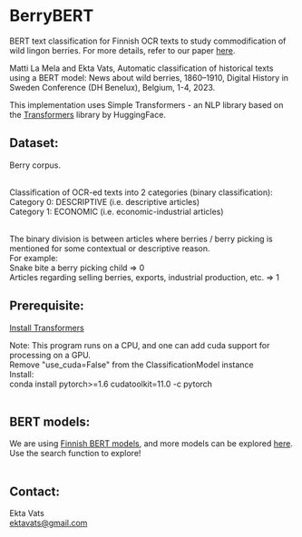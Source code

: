 # BerryBERT
BERT text classification for Finnish OCR texts to study commodification of wild lingon berries. For more details, refer to our paper [here](https://2023.dhbenelux.org/wp-content/uploads/2023/05/DHB2023_paper_847-1.pdf).

Matti La Mela and Ekta Vats, Automatic classification of historical texts using a BERT model: News about wild berries, 1860–1910, Digital History in Sweden Conference (DH Benelux), Belgium, 1-4, 2023.

This implementation uses Simple Transformers - an NLP library based on the [Transformers](https://huggingface.co/docs/transformers/index) library by HuggingFace. <br>

## Dataset: <br>
Berry corpus. <br> <br>

Classification of OCR-ed texts into 2 categories (binary classification): <br>
Category 0: DESCRIPTIVE (i.e. descriptive articles) <br>
Category 1: ECONOMIC (i.e. economic-industrial articles) <br> <br>

The binary division is between articles where berries / berry picking is mentioned for some contextual or descriptive reason. <br>
For example: <br> 
Snake bite a berry picking child => 0 <br>
Articles regarding selling berries, exports, industrial production, etc. => 1

## Prerequisite: <br> 
[Install Transformers](https://github.com/ThilinaRajapakse/simpletransformers) <br>

Note: This program runs on a CPU, and one can add cuda support for processing on a GPU. <br>
Remove "use_cuda=False" from the ClassificationModel instance <br>
Install: <br>
conda install pytorch>=1.6 cudatoolkit=11.0 -c pytorch <br> <br>

## BERT models: <br> 
We are using [Finnish BERT models](https://huggingface.co/models?sort=downloads&search=Finnish), and more models can be explored [here](https://huggingface.co/models?sort=downloads). <br>
Use the search function to explore! <br> <br>

## Contact: <br>
Ekta Vats <br>
ektavats@gmail.com <br>

